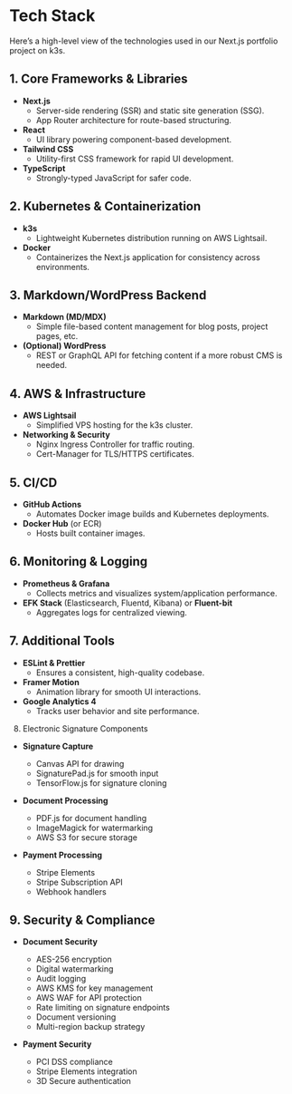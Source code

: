 # Tech Stack

Here’s a high-level view of the technologies used in our Next.js portfolio project on k3s.

## 1. Core Frameworks & Libraries

- **Next.js**
  - Server-side rendering (SSR) and static site generation (SSG).
  - App Router architecture for route-based structuring.
- **React**
  - UI library powering component-based development.
- **Tailwind CSS**
  - Utility-first CSS framework for rapid UI development.
- **TypeScript**
  - Strongly-typed JavaScript for safer code.

## 2. Kubernetes & Containerization

- **k3s**
  - Lightweight Kubernetes distribution running on AWS Lightsail.
- **Docker**
  - Containerizes the Next.js application for consistency across environments.

## 3. Markdown/WordPress Backend

- **Markdown (MD/MDX)**
  - Simple file-based content management for blog posts, project pages, etc.
- **(Optional) WordPress**
  - REST or GraphQL API for fetching content if a more robust CMS is needed.

## 4. AWS & Infrastructure

- **AWS Lightsail**
  - Simplified VPS hosting for the k3s cluster.
- **Networking & Security**
  - Nginx Ingress Controller for traffic routing.
  - Cert-Manager for TLS/HTTPS certificates.

## 5. CI/CD

- **GitHub Actions**
  - Automates Docker image builds and Kubernetes deployments.
- **Docker Hub** (or ECR)
  - Hosts built container images.

## 6. Monitoring & Logging

- **Prometheus & Grafana**
  - Collects metrics and visualizes system/application performance.
- **EFK Stack** (Elasticsearch, Fluentd, Kibana) or **Fluent-bit**
  - Aggregates logs for centralized viewing.

## 7. Additional Tools

- **ESLint & Prettier**
  - Ensures a consistent, high-quality codebase.
- **Framer Motion**
  - Animation library for smooth UI interactions.
- **Google Analytics 4**
  - Tracks user behavior and site performance.


8. Electronic Signature Components

- **Signature Capture**
  - Canvas API for drawing
  - SignaturePad.js for smooth input
  - TensorFlow.js for signature cloning

- **Document Processing**
  - PDF.js for document handling
  - ImageMagick for watermarking
  - AWS S3 for secure storage

- **Payment Processing**
  - Stripe Elements
  - Stripe Subscription API
  - Webhook handlers

## 9. Security & Compliance

- **Document Security**
  - AES-256 encryption
  - Digital watermarking
  - Audit logging
  - AWS KMS for key management
  - AWS WAF for API protection
  - Rate limiting on signature endpoints
  - Document versioning
  - Multi-region backup strategy

- **Payment Security**
  - PCI DSS compliance
  - Stripe Elements integration
  - 3D Secure authentication